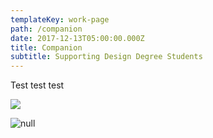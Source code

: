 ```yaml
---
templateKey: work-page
path: /companion
date: 2017-12-13T05:00:00.000Z
title: Companion
subtitle: Supporting Design Degree Students
---
```

Test test test

<!-- \\\\\[Case Study](./casestudy.pdf) -->



![](/img/compainion_thumbnail.jpg)

![null](/img/compainion_thumbnail.jpg)
